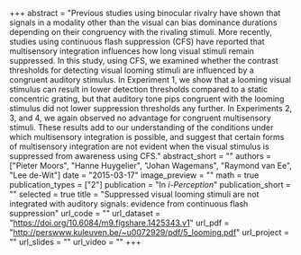+++
abstract = "Previous studies using binocular rivalry have shown that signals in a modality other than the visual can bias dominance durations depending on their congruency with the rivaling stimuli. More recently, studies using continuous flash suppression (CFS) have reported that multisensory integration influences how long visual stimuli remain suppressed. In this study, using CFS, we examined whether the contrast thresholds for detecting visual looming stimuli are influenced by a congruent auditory stimulus. In Experiment 1, we show that a looming visual stimulus can result in lower detection thresholds compared to a static concentric grating, but that auditory tone pips congruent with the looming stimulus did not lower suppression thresholds any further. In Experiments 2, 3, and 4, we again observed no advantage for congruent multisensory stimuli. These results add to our understanding of the conditions under which multisensory integration is possible, and suggest that certain forms of multisensory integration are not evident when the visual stimulus is suppressed from awareness using CFS."
abstract_short = ""
authors = ["Pieter Moors", "Hanne Huygelier", "Johan Wagemans", "Raymond van Ee", "Lee de-Wit"]
date = "2015-03-17"
image_preview = ""
math = true
publication_types = ["2"]
publication = "In *i-Perception*"
publication_short = ""
selected = true
title = "Suppressed visual looming stimuli are not integrated with auditory signals: evidence from continuous flash suppression"
url_code = ""
url_dataset = "https://doi.org/10.6084/m9.figshare.1425343.v1"
url_pdf = "http://perswww.kuleuven.be/~u0072929/pdf/5_looming.pdf"
url_project = ""
url_slides = ""
url_video = ""
+++
